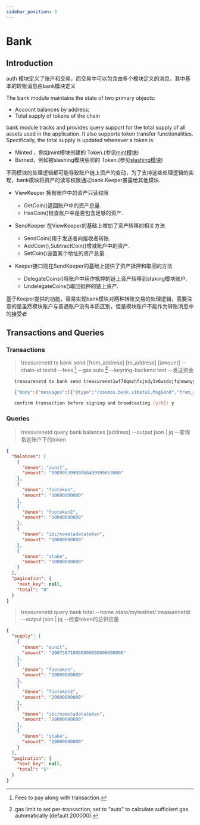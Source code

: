 ```yaml
---
sidebar_position: 3
---
```


# Bank

## Introduction

auth 模块定义了账户和交易，而交易中可以包含由多个模块定义的消息，其中基本的转账消息由bank模块定义

The bank module maintains the state of two primary objects:

* Account balances by address;
* Total supply of tokens of the chain

bank module tracks and provides query support for the total supply of all assets used in the application. It also supports token transfer functionalities. Specifically, the total supply is updated whenever a token is:

* Minted ，例如mint模块创建的 Token.(参见[mint模块](./mint.md))
* Burned，例如被slashing模块惩罚的 Token.(参见[slashing模块](./slashing.md))

不同模块的处理逻辑都可能导致账户链上资产的变动，为了支持这些处理逻辑的实现，bank模块将资产的读写权限通过bank.Keeper暴露给其他模块.

* ViewKeeper 拥有账户中的资产只读权限
  - GetCoin()返回账户中的资产总量.
  - HasCoin()检查账户中是否包含足够的资产.

* SendKeeper 在ViewKeeper的基础上增加了资产转移的相关方法
  - SendCoin()用于发送者向接收者转账.
  - AddCoin(),SubtractCoin()增减账户中的资产.
  - SetCoin()设置某个地址的资产总量.

* Keeper接口则在SendKeeper的基础上提供了资产抵押和取回的方法
  - DelegateCoins()将账户中用作抵押的链上资产转移到staking模块账户.
  - UndelegateCoins()取回抵押的链上资产.  

基于Keeper提供的功能，容易实现bank模块对两种转账交易的处理逻辑，需要注意的是虽然模块账户与普通账户没有本质区别，但是模块账户不能作为转账消息中的接受者

## Transactions and Queries

### Transactions

   > treasurenetd tx bank send [from_address] [to_address] [amount] --chain-id testid --fees [^fees] --gas auto [^gas] --keyring-backend test    --发送资金
   [^fees]: Fees to pay along with transaction.
   [^gas]: gas limit to set per-transaction; set to "auto" to calculate sufficient gas automatically (default 200000).

```sh
   treasurenetd tx bank send treasurenet1wf78qmzhfsjndy3v6wsdxjfqnmwnyy2grwxmrg treasurenet1dfucynntu99huh9n39f85qs5py66wmx4r8mmse 100unit --keyring-backend test --fees 1unit --gas auto

   {"body":{"messages":[{"@type":"/cosmos.bank.v1beta1.MsgSend","from_address":"treasurenet1wf78qmzhfsjndy3v6wsdxjfqnmwnyy2grwxmrg","to_address":"treasurenet1dfucynntu99huh9n39f85qs5py66wmx4r8mmse","amount":[{"denom":"aunit","amount":"100000000000000000000"}]}],"memo":"","timeout_height":"0","extension_options":[],"non_critical_extension_options":[]},"auth_info":{"signer_infos":[],"fee":{"amount":[{"denom":"aunit","amount":"1000000000000000000"}],"gas_limit":"112369","payer":"","granter":""}},"signatures":[]}

   confirm transaction before signing and broadcasting [y/N]: y
```

### Queries

   > treasurenetd query bank balances [address] --output json | jq --查询指定账户下的token

```json
{
  "balances": [
    {
      "denom": "aunit",
      "amount": "99899539999968499999853000"
    },
    {
      "denom": "footoken",
      "amount": "10000000000"
    },
    {
      "denom": "footoken2",
      "amount": "10000000000"
    },
    {
      "denom": "ibc/nometadatatoken",
      "amount": "10000000000"
    },
    {
      "denom": "stake",
      "amount": "10000000000"
    }
  ],
  "pagination": {
    "next_key": null,
    "total": "0"
  }
}

```

   > treasurenetd query bank total --home /data/mytestnet/.treasurenetd/ --output json | jq --检查token的总供应量

```json
{
  "supply": [
    {
      "denom": "aunit",
      "amount": "200758710000000000000000000"
    },
    {
      "denom": "footoken",
      "amount": "20000000000"
    },
    {
      "denom": "footoken2",
      "amount": "20000000000"
    },
    {
      "denom": "ibc/nometadatatoken",
      "amount": "20000000000"
    },
    {
      "denom": "stake",
      "amount": "20000000000"
    }
  ],
  "pagination": {
    "next_key": null,
    "total": "5"
  }
}

```